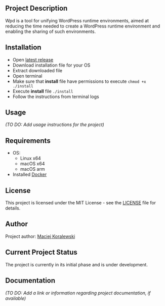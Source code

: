 ## Project Description

Wpd is a tool for unifying WordPress runtime environments, aimed at reducing the time needed to create a WordPress runtime environment and enabling the sharing of such environments.

## Installation

- Open [latest release](https://github.com/WhiteLabelCoders/WPDucker/releases/latest)
- Download installation file for your OS
- Extract downloaded file
- Open terminal
- Make sure that <b>install</b> file have permissions to execute ```chmod +x ./install```
- Execute <b>install</b> file ```./install```
- Follow the instructions from terminal logs

## Usage

_(TO DO: Add usage instructions for the project)_

## Requirements

- OS:
  - Linux x64
  - macOS x64
  - macOS arm
- Installed [Docker](https://docs.docker.com/get-docker/)

## License

This project is licensed under the MIT License - see the [LICENSE](LICENSE) file for details.

## Author

Project author: [Maciej Koralewski](https://github.com/MaciejKoralewski) <!-- Update the link to your GitHub profile if desired -->

## Current Project Status

The project is currently in its initial phase and is under development.

## Documentation

_(TO DO: Add a link or information regarding project documentation, if available)_
